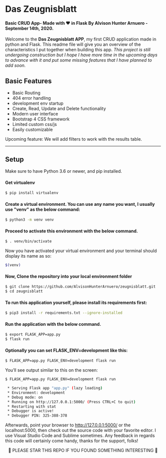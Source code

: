 # Das Zeugnisblatt

#### Basic CRUD App- Made with ❤️ in Flask By Alvison Hunter Arnuero - September 14th, 2020.

Welcome to the **Das Zeugnisblatt APP**, my first CRUD application made in python and Flask. This readme file will give you an overview of the characteristics I put together when building this app. _This project is still undergoing construction but I hope I have more time in the upcoming days to advance with it and put some missing features that I have planned to add soon._

## Basic Features

- Basic Routing
- 404 error handling
- development env startup
- Create, Read, Update and Delete functionality
- Modern user interface
- Bootstrap 4 CSS framework
- Limited custom css/js
- Easily customizable

Upcoming feature: We will add filters to work with the results table.

---

## Setup

Make sure to have Python 3.6 or newer, and pip installed.

#### Get virtualenv

```bash
$ pip install virtualenv
```

#### Create a virtual environment. You can use any name you want, I usually use "venv" as the below command:

```bash
$ python3 -m venv venv
```

#### Proceed to activate this environment with the below command.

```bash
$ . venv/bin/activate
```

Now you have activated your virtual environment and your terminal should display its name as so:

```bash
$(venv)
```

#### Now, Clone the repository into your local environment folder

```bash
$ git clone https://github.com/AlvisonHunterArnuero/zeugnisblatt.git
$ cd zeugnisblatt
```

#### To run this application yourself, please install its requirements first:

```bash
$ pip3 install -r requirements.txt --ignore-installed
```

#### Run the application with the below command.

```bash
$ export FLASK_APP=app.py
$ flask run
```

#### Optionally you can set FLASK_ENV=development like this:

```bash
$ FLASK_APP=app.py FLASK_ENV=development flask run
```

You’ll see output similar to this on the screen:

```bash
$ FLASK_APP=app.py FLASK_ENV=development flask run

 * Serving Flask app "app.py" (lazy loading)
 * Environment: development
 * Debug mode: on
 * Running on http://127.0.0.1:5000/ (Press CTRL+C to quit)
 * Restarting with stat
 * Debugger is active!
 * Debugger PIN: 325-388-378
```

Afterwards, point your browser to http://127.0.0.1:5000/ or the localhost:5000, then check out the source code with your favorite editor. I use Visual Studio Code and Sublime sometimes. Any feedback in regards this code will certainly come handy, thanks for the support, folks!

<p align="center">
🌟 PLEASE STAR THIS REPO IF YOU FOUND SOMETHING INTERESTING 🌟
</p>
